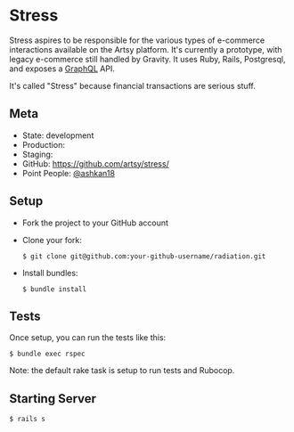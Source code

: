 # Stress

Stress aspires to be responsible for the various types of e-commerce interactions available on the Artsy platform. It's currently a prototype, with legacy e-commerce still handled by Gravity. It uses Ruby, Rails, Postgresql, and exposes a [GraphQL](http://graphql-ruby.org/) API.

It's called "Stress" because financial transactions are serious stuff.

## Meta

* State: development
* Production: 
* Staging: 
* GitHub: https://github.com/artsy/stress/
* Point People: [@ashkan18][ashkan18]

## Setup

* Fork the project to your GitHub account

* Clone your fork:
  ```
  $ git clone git@github.com:your-github-username/radiation.git
  ```

* Install bundles:
  ```
  $ bundle install
  ```

## Tests

Once setup, you can run the tests like this:

```
$ bundle exec rspec
```

Note: the default rake task is setup to run tests and Rubocop.

## Starting Server


```
$ rails s
```

[ashkan18]: https://github.com/ashkan18
